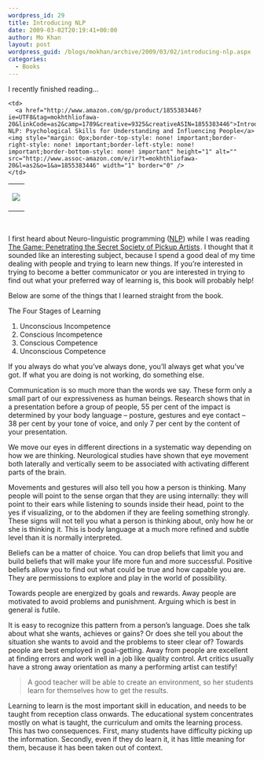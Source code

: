 ```yaml
---
wordpress_id: 29
title: Introducing NLP
date: 2009-03-02T20:19:41+00:00
author: Mo Khan
layout: post
wordpress_guid: /blogs/mokhan/archive/2009/03/02/introducing-nlp.aspx
categories:
  - Books
---
```

I recently finished reading&#8230;

<table>
  <tr>
    <td>
      <p>
        <a href="http://www.amazon.com/gp/product/1855383446?ie=UTF8&tag=mokhthliofawa-20&linkCode=as2&camp=1789&creative=9325&creativeASIN=1855383446"><img src="https://images-na.ssl-images-amazon.com/images/I/413DF0NHGYL._SL160_.jpg" border="0" /></a><img style="margin: 0px;border-top-style: none! important;border-right-style: none! important;border-left-style: none! important;border-bottom-style: none! important" height="1" alt="" src="http://www.assoc-amazon.com/e/ir?t=mokhthliofawa-20&l=as2&o=1&a=1855383446" width="1" border="0" />
      </p>
    </td>
    
    <td>
      <a href="http://www.amazon.com/gp/product/1855383446?ie=UTF8&tag=mokhthliofawa-20&linkCode=as2&camp=1789&creative=9325&creativeASIN=1855383446">Introducing NLP: Psychological Skills for Understanding and Influencing People</a><img style="margin: 0px;border-top-style: none! important;border-right-style: none! important;border-left-style: none! important;border-bottom-style: none! important" height="1" alt="" src="http://www.assoc-amazon.com/e/ir?t=mokhthliofawa-20&l=as2&o=1&a=1855383446" width="1" border="0" />
    </td>
  </tr>
</table>

&#160;

I first heard about Neuro-linguistic programming ([NLP](http://en.wikipedia.org/wiki/Neuro-linguistic_programming)) while I was reading [The Game: Penetrating the Secret Society of Pickup Artists](http://www.amazon.com/gp/product/0060554738?ie=UTF8&tag=mokhthliofawa-20&linkCode=as2&camp=1789&creative=9325&creativeASIN=0060554738)<img style="margin: 0px;border-top-style: none! important;border-right-style: none! important;border-left-style: none! important;border-bottom-style: none! important" height="1" alt="" src="http://www.assoc-amazon.com/e/ir?t=mokhthliofawa-20&l=as2&o=1&a=0060554738" width="1" border="0" />. I thought that it sounded like an interesting subject, because I spend a good deal of my time dealing with people and trying to learn new things. If you&#8217;re interested in trying to become a better communicator or you are interested in trying to find out what your preferred way of learning is, this book will probably help!

Below are some of the things that I learned straight from the book.

The Four Stages of Learning

  1. Unconscious Incompetence 
  2. Conscious Incompetence 
  3. Conscious Competence 
  4. Unconscious Competence 

If you always do what you&#8217;ve always done, you&#8217;ll always get what you&#8217;ve got. If what you are doing is not working, do something else.

Communication is so much more than the words we say. These form only a small part of our expressiveness as human beings. Research shows that in a presentation before a group of people, 55 per cent of the impact is determined by your body language &#8211; posture, gestures and eye contact &#8211; 38 per cent by your tone of voice, and only 7 per cent by the content of your presentation.

We move our eyes in different directions in a systematic way depending on how we are thinking. Neurological studies have shown that eye movement both laterally and vertically seem to be associated with activating different parts of the brain.

Movements and gestures will also tell you how a person is thinking. Many people will point to the sense organ that they are using internally: they will point to their ears while listening to sounds inside their head, point to the yes if visualizing, or to the abdomen if they are feeling something strongly. These signs will not tell you what a person is thinking about, only how he or she is thinking it. This is body language at a much more refined and subtle level than it is normally interpreted.

Beliefs can be a matter of choice. You can drop beliefs that limit you and build beliefs that will make your life more fun and more successful. Positive beliefs allow you to find out what could be true and how capable you are. They are permissions to explore and play in the world of possibility.

Towards people are energized by goals and rewards. Away people are motivated to avoid problems and punishment. Arguing which is best in general is futile. 

It is easy to recognize this pattern from a person&#8217;s language. Does she talk about what she wants, achieves or gains? Or does she tell you about the situation she wants to avoid and the problems to steer clear of? Towards people are best employed in goal-getting. Away from people are excellent at finding errors and work well in a job like quality control. Art critics usually have a strong away orientation as many a performing artist can testify!

> A good teacher will be able to create an environment, so her students learn for themselves how to get the results.

Learning to learn is the most important skill in education, and needs to be taught from reception class onwards. The educational system concentrates mostly on what is taught, the curriculum and omits the learning process. This has two consequences. First, many students have difficulty picking up the information. Secondly, even if they do learn it, it has little meaning for them, because it has been taken out of context.